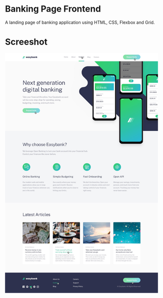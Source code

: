# Banking Page Frontend

A landing page of banking application using HTML, CSS, Flexbox and Grid.

# Screeshot

![Design preview for the Easybank landing page coding challenge](./design/active-states.jpg)

